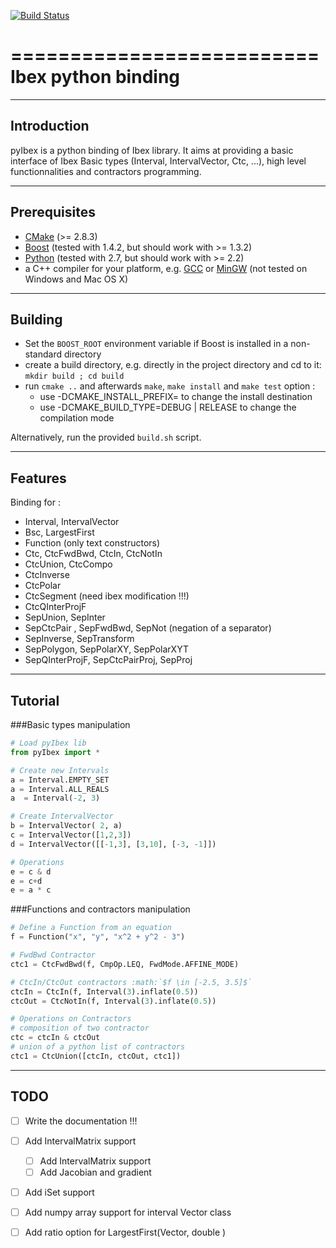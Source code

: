 [![Build Status](https://travis-ci.org/benEnsta/pyIbex.svg?branch=master)](https://travis-ci.org/benEnsta/pyIbex)

==========================
Ibex python binding
==========================

--------------------------
Introduction
--------------------------
pyIbex is a python binding of Ibex library. It aims at providing a basic interface
of Ibex Basic types (Interval, IntervalVector, Ctc, ...), high level functionnalities and 
contractors programming.

--------------------------
Prerequisites
--------------------------

+ [CMake](http://www.cmake.org "CMake project page") (>= 2.8.3)
+ [Boost](http://www.boost.org/ "Boost project page") (tested with 1.4.2, but should work with >= 1.3.2)
+ [Python](http://www.python.org "Python home page") (tested with 2.7, but should work with >= 2.2)
+ a C++ compiler for your platform, e.g. [GCC](http://gcc.gnu.org "GCC home") or [MinGW](http://www.mingw.org "Minimalist GNU for Windows") (not tested on Windows and Mac OS X)

--------------------------
Building
--------------------------
+ Set the `BOOST_ROOT` environment variable if Boost is installed in a non-standard directory
+ create a build directory, e.g. directly in the project directory and cd to it: `mkdir build ; cd build`
+ run `cmake ..` and afterwards `make`, `make install` and `make test`
option : 
	- use -DCMAKE_INSTALL_PREFIX= to change the install destination
	- use -DCMAKE_BUILD_TYPE=DEBUG | RELEASE to change the compilation mode

Alternatively, run the provided `build.sh` script.



--------------------------
Features
--------------------------
Binding for :
- Interval, IntervalVector
- Bsc, LargestFirst
- Function (only text constructors)
- Ctc, CtcFwdBwd, CtcIn, CtcNotIn
- CtcUnion, CtcCompo
- CtcInverse
- CtcPolar
- CtcSegment (need ibex modification !!!)
- CtcQInterProjF
- SepUnion, SepInter
- SepCtcPair , SepFwdBwd, SepNot (negation of a separator)
- SepInverse, SepTransform
- SepPolygon, SepPolarXY, SepPolarXYT
- SepQInterProjF, SepCtcPairProj, SepProj




--------------------------
Tutorial
--------------------------
###Basic types manipulation

```python
# Load pyIbex lib
from pyIbex import *

# Create new Intervals
a = Interval.EMPTY_SET
a = Interval.ALL_REALS
a  = Interval(-2, 3)

# Create IntervalVector
b = IntervalVector( 2, a)
c = IntervalVector([1,2,3])
d = IntervalVector([[-1,3], [3,10], [-3, -1]])

# Operations
e = c & d
e = c+d
e = a * c
```

###Functions and contractors manipulation
```python
# Define a Function from an equation
f = Function("x", "y", "x^2 + y^2 - 3")

# FwdBwd Contractor
ctc1 = CtcFwdBwd(f, CmpOp.LEQ, FwdMode.AFFINE_MODE)

# CtcIn/CtcOut contractors :math:`$f \in [-2.5, 3.5]$`
ctcIn = CtcIn(f, Interval(3).inflate(0.5))
ctcOut = CtcNotIn(f, Interval(3).inflate(0.5))

# Operations on Contractors 
# composition of two contractor
ctc = ctcIn & ctcOut 
# union of a python list of contractors
ctc1 = CtcUnion([ctcIn, ctcOut, ctc1]) 

```

--------------------------
TODO
--------------------------
- [ ] Write the documentation !!!
- [ ] Add IntervalMatrix support
	- [ ] Add IntervalMatrix support
	- [ ] Add Jacobian and gradient
- [ ] Add iSet support
- [ ] Add numpy array support for interval Vector class 
- [ ] Add ratio option for LargestFirst(Vector, double )

	

	